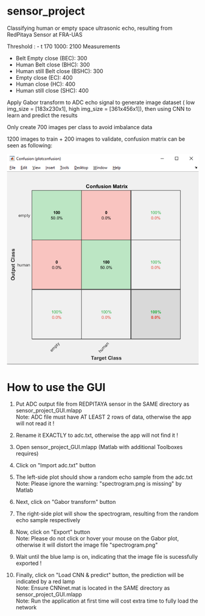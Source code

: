 # sensor_project
Classifying human or empty space ultrasonic echo, resulting from RedPitaya Sensor at FRA-UAS

Threshold : - t 170 1000: 2100 Measurements
- Belt Empty close (BEC): 300
- Human Belt close (BHC): 300
- Human still Belt close (BSHC): 300
- Empty close  (EC): 400 
- Human close (HC): 400
- Human still close (SHC): 400

Apply Gabor transform to ADC echo signal to generate image dataset ( low img_size = [183x230x1], high img_size = [361x456x1]), then using CNN to learn and predict the results

Only create 700 images per class to avoid imbalance data

1200 images to train + 200 images to validate, confusion matrix can be seen as following:

![alt text](https://github.com/long2811/sensor_project/blob/main/result/confusionmatrixhighresolution.PNG)

# How to use the GUI
1. Put ADC output file from REDPITAYA sensor in the SAME directory as sensor_project_GUI.mlapp\
Note: ADC file must have AT LEAST 2 rows of data, otherwise the app will not read it !

2. Rename it EXACTLY to adc.txt, otherwise the app will not find it !

3. Open sensor_project_GUI.mlapp (Matlab with additional Toolboxes requires)

4. Click on "Import adc.txt" button

5. The left-side plot should show a random echo sample from the adc.txt\
Note: Please ignore the warning: "spectrogram.png is missing" by Matlab

6. Next, click on "Gabor transform" button

7. The right-side plot will show the spectrogram, resulting from the random echo sample respectively

8. Now, click on "Export" button\
Note: Please do not click or hover your mouse on the Gabor plot, otherwise it will distort the image file "spectrogram.png"

9. Wait until the blue lamp is on, indicating that the image file is sucessfully exported !

10. Finally, click on "Load CNN & predict" button, the prediction will be indicated by a red lamp\
Note: Ensure CNNnet.mat is located in the SAME directory as sensor_project_GUI.mlapp\
Note: Run the application at first time will cost extra time to fully load the network
